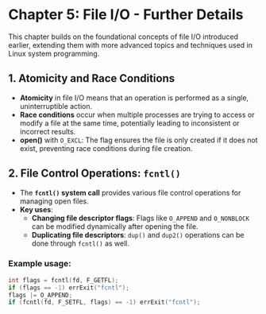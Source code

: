 # Chapter 5: File I/O - Further Details

This chapter builds on the foundational concepts of file I/O introduced earlier, extending them with more advanced topics and techniques used in Linux system programming.

## 1. Atomicity and Race Conditions
- **Atomicity** in file I/O means that an operation is performed as a single, uninterruptible action.
- **Race conditions** occur when multiple processes are trying to access or modify a file at the same time, potentially leading to inconsistent or incorrect results.
- **open()** with `O_EXCL`: The flag ensures the file is only created if it does not exist, preventing race conditions during file creation.

## 2. File Control Operations: `fcntl()`
- The **`fcntl()` system call** provides various file control operations for managing open files.
- **Key uses**:
  - **Changing file descriptor flags**: Flags like `O_APPEND` and `O_NONBLOCK` can be modified dynamically after opening the file.
  - **Duplicating file descriptors**: `dup()` and `dup2()` operations can be done through `fcntl()` as well.

### Example usage:
```c
int flags = fcntl(fd, F_GETFL);
if (flags == -1) errExit("fcntl");
flags |= O_APPEND;
if (fcntl(fd, F_SETFL, flags) == -1) errExit("fcntl");
